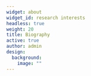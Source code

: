 ```yaml
---
widget: about
widget_id: research interests
headless: true
weight: 20
title: Biography
active: true
author: admin
design:
  background:
    image: ""
---
```


